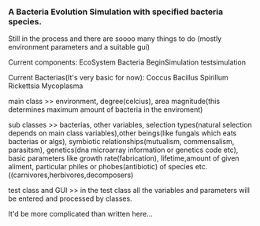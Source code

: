 ### A Bacteria Evolution Simulation with specified bacteria species.

Still in the process and there are soooo many things to do (mostly environment parameters and a suitable gui)

Current components:
 EcoSystem
 Bacteria
 BeginSimulation
 testsimulation

Current Bacterias(It's very basic for now):
 Coccus 
 Bacillus 
 Spirillum
 Rickettsia
 Mycoplasma

main class >> environment, degree(celcius), area magnitude(this determines maximum amount of bacteria in the enviroment)

sub classes >> bacterias, other variables, selection types(natural selection depends on main class variables),other beings(like fungals which eats bacterias or algs), symbiotic relationships(mutualism, commensalism, parasitsm), genetics(dna microarray information or genetics code etc), basic parameters like growth rate(fabrication), lifetime,amount of given aliment, particular philes or phobes(antibiotic) of species etc.  ((carnivores,herbivores,decomposers)

test class and GUI >> in the test class all the variables and parameters will be entered and processed by classes.



It'd be more complicated than written here...

